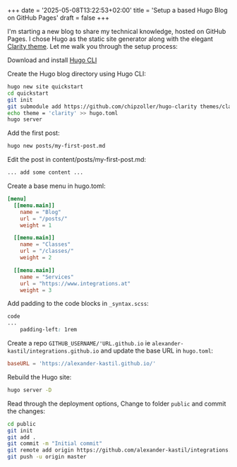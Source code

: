 +++
date = '2025-05-08T13:22:53+02:00'
title = 'Setup a based Hugo Blog on GitHub Pages'
draft = false
+++

I'm starting a new blog to share my technical knowledge, hosted on GitHub Pages. I chose Hugo as the static site generator along with the elegant [Clarity theme](https://github.com/chipzoller/hugo-clarity). Let me walk you through the setup process:

Download and install [Hugo CLI](https://gohugo.io/installation/)

Create the Hugo blog directory using Hugo CLI:

```bash
hugo new site quickstart
cd quickstart
git init
git submodule add https://github.com/chipzoller/hugo-clarity themes/clarity
echo theme = 'clarity' >> hugo.toml
hugo server
```

Add the first post:

```bash
hugo new posts/my-first-post.md
```

Edit the post in content/posts/my-first-post.md:

```markdown
... add some content ...
```

Create a base menu in hugo.toml:

```toml
[menu]
  [[menu.main]]
    name = "Blog"
    url = "/posts/"
    weight = 1

  [[menu.main]]
    name = "Classes"
    url = "/classes/"
    weight = 2

  [[menu.main]]
    name = "Services"
    url = "https://www.integrations.at"
    weight = 3
```

Add padding to the code blocks in `_syntax.scss`:

```SCSS
code
...
    padding-left: 1rem
```

Create a repo `GITHUB_USERNAME/'URL.github.io` ie `alexander-kastil/integrations.github.io` and update the base URL in `hugo.toml`:

```toml
baseURL = 'https://alexander-kastil.github.io/'
```

Rebuild the Hugo site:

```bash
hugo server -D
```

Read through the deployment options, Change to folder `public` and commit the changes:

```bash
cd public
git init
git add .
git commit -m "Initial commit"
git remote add origin https://github.com/alexander-kastil/integrations.github.io.git
git push -u origin master
```

